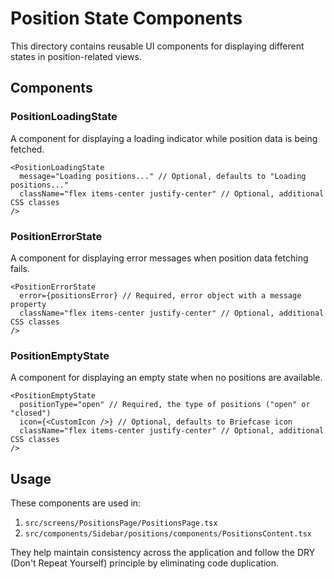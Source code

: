 # Position State Components

This directory contains reusable UI components for displaying different states in position-related views.

## Components

### PositionLoadingState

A component for displaying a loading indicator while position data is being fetched.

```tsx
<PositionLoadingState 
  message="Loading positions..." // Optional, defaults to "Loading positions..."
  className="flex items-center justify-center" // Optional, additional CSS classes
/>
```

### PositionErrorState

A component for displaying error messages when position data fetching fails.

```tsx
<PositionErrorState 
  error={positionsError} // Required, error object with a message property
  className="flex items-center justify-center" // Optional, additional CSS classes
/>
```

### PositionEmptyState

A component for displaying an empty state when no positions are available.

```tsx
<PositionEmptyState
  positionType="open" // Required, the type of positions ("open" or "closed")
  icon={<CustomIcon />} // Optional, defaults to Briefcase icon
  className="flex items-center justify-center" // Optional, additional CSS classes
/>
```

## Usage

These components are used in:

1. `src/screens/PositionsPage/PositionsPage.tsx`
2. `src/components/Sidebar/positions/components/PositionsContent.tsx`

They help maintain consistency across the application and follow the DRY (Don't Repeat Yourself) principle by eliminating code duplication.
